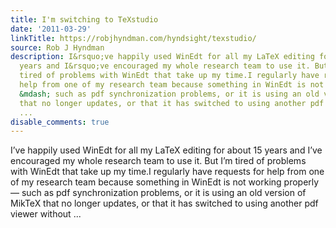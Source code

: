 ```yaml
---
title: I'm switching to TeXstudio
date: '2011-03-29'
linkTitle: https://robjhyndman.com/hyndsight/texstudio/
source: Rob J Hyndman
description: I&rsquo;ve happily used WinEdt for all my LaTeX editing for about 15
  years and I&rsquo;ve encouraged my whole research team to use it. But I&rsquo;m
  tired of problems with WinEdt that take up my time.I regularly have requests for
  help from one of my research team because something in WinEdt is not working properly
  &mdash; such as pdf synchronization problems, or it is using an old version of MikTeX
  that no longer updates, or that it has switched to using another pdf viewer without
  ...
disable_comments: true
---
```

I&rsquo;ve happily used WinEdt for all my LaTeX editing for about 15 years and I&rsquo;ve encouraged my whole research team to use it. But I&rsquo;m tired of problems with WinEdt that take up my time.I regularly have requests for help from one of my research team because something in WinEdt is not working properly &mdash; such as pdf synchronization problems, or it is using an old version of MikTeX that no longer updates, or that it has switched to using another pdf viewer without ...